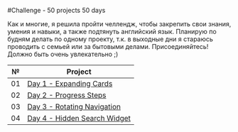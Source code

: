 #Сhallenge - 50 projects 50 days

Как и многие, я решила пройти челлендж, чтобы закрепить свои знания, умения и навыки, а также подтянуть английский язык. Планирую по будням делать по одному проекту, т.к. в выходные дни я стараюсь проводить с семьей или за бытовыми делами. Присоединяйтесь! Должно быть очень увлекательно ;)

|№|Project|
|--|-----|
|01|[Day 1 - Expanding Cards](https://github.com/Sati-prog/12_challenge-50projects50days/tree/main/Expanding_Cards)|
|02|[Day 2 - Progress Steps](https://github.com/Sati-prog/12_challenge-50projects50days/tree/main/Progress_Steps)|
|03|[Day 3 - Rotating Navigation](https://github.com/Sati-prog/12_challenge-50projects50days/tree/main/Rotating_Navigation)|
|04|[Day 4 - Hidden Search Widget](https://github.com/Sati-prog/12_challenge-50projects50days/tree/main/Hidden_Search_Widget)|